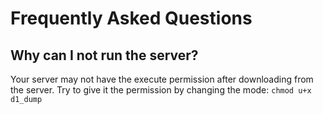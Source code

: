# Frequently Asked Questions

## Why can I not run the server?

Your server may not have the execute permission after downloading from the server. Try to give it the permission by changing the mode:
```chmod u+x d1_dump```


